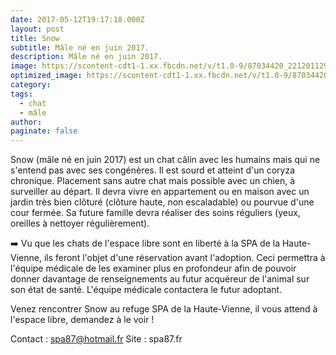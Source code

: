 ```yaml
---
date: 2017-05-12T19:17:18.000Z
layout: post
title: Snow
subtitle: Mâle né en juin 2017.
description: Mâle né en juin 2017.
image: https://scontent-cdt1-1.xx.fbcdn.net/v/t1.0-9/87034420_2212011298902576_7588661184249724928_n.jpg?_nc_cat=101&_nc_sid=8024bb&_nc_ohc=fhraPltjhqAAX_vJUEi&_nc_ht=scontent-cdt1-1.xx&oh=9e692b858b217af9d60a479200e77878&oe=5E943EA2
optimized_image: https://scontent-cdt1-1.xx.fbcdn.net/v/t1.0-9/87034420_2212011298902576_7588661184249724928_n.jpg?_nc_cat=101&_nc_sid=8024bb&_nc_ohc=fhraPltjhqAAX_vJUEi&_nc_ht=scontent-cdt1-1.xx&oh=9e692b858b217af9d60a479200e77878&oe=5E943EA2
category: 
tags:
  - chat
  - mâle
author:
paginate: false
---
```


Snow (mâle né en juin 2017) est un chat câlin avec les humains mais qui ne s'entend pas avec ses congénères. Il est sourd et atteint d'un coryza chronique. Placement sans autre chat mais possible avec un chien, à surveiller au départ. Il devra vivre en appartement ou en maison avec un jardin très bien clôturé (clôture haute, non escaladable) ou pourvue d'une cour fermée. Sa future famille devra réaliser des soins réguliers (yeux, oreilles à nettoyer régulièrement).

➡️ Vu que les chats de l'espace libre sont en liberté à la SPA de la Haute-Vienne, ils feront l'objet d'une réservation avant l'adoption. Ceci permettra à l'équipe médicale de les examiner plus en profondeur afin de pouvoir donner davantage de renseignements au futur acquéreur de l'animal sur son état de santé. L'équipe médicale contactera le futur adoptant.

Venez rencontrer Snow au refuge SPA de la Haute-Vienne, il vous attend à l'espace libre, demandez à le voir !

Contact : spa87@hotmail.fr
Site : spa87.fr
